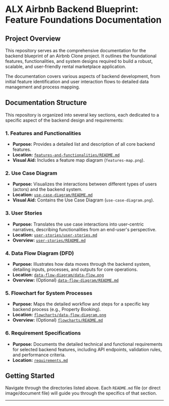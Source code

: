 # ALX Airbnb Backend Blueprint: Feature Foundations Documentation

## Project Overview

This repository serves as the comprehensive documentation for the backend blueprint of an Airbnb Clone project. It outlines the foundational features, functionalities, and system designs required to build a robust, scalable, and user-friendly rental marketplace application.

The documentation covers various aspects of backend development, from initial feature identification and user interaction flows to detailed data management and process mapping.

## Documentation Structure

This repository is organized into several key sections, each dedicated to a specific aspect of the backend design and requirements:

### 1. Features and Functionalities
* **Purpose:** Provides a detailed list and description of all core backend features.
* **Location:** [`features-and-functionalities/README.md`](./features-and-functionalities/README.md)
* **Visual Aid:** Includes a feature map diagram (`features-map.png`).

### 2. Use Case Diagram
* **Purpose:** Visualizes the interactions between different types of users (actors) and the backend system.
* **Location:** [`use-case-diagram/README.md`](./use-case-diagram/README.md)
* **Visual Aid:** Contains the Use Case Diagram (`use-case-diagram.png`).

### 3. User Stories
* **Purpose:** Translates the use case interactions into user-centric narratives, describing functionalities from an end-user's perspective.
* **Location:** [`user-stories/user-stories.md`](./user-stories/user-stories.md)
* **Overview:** [`user-stories/README.md`](./user-stories/README.md)

### 4. Data Flow Diagram (DFD)
* **Purpose:** Illustrates how data moves through the backend system, detailing inputs, processes, and outputs for core operations.
* **Location:** [`data-flow-diagram/data-flow.png`](./data-flow-diagram/data-flow.png)
* **Overview:** (Optional) [`data-flow-diagram/README.md`](./data-flow-diagram/README.md)

### 5. Flowchart for System Processes
* **Purpose:** Maps the detailed workflow and steps for a specific key backend process (e.g., Property Booking).
* **Location:** [`flowcharts/data-flow-diagram.png`](./flowcharts/data-flow-diagram.png)
* **Overview:** (Optional) [`flowcharts/README.md`](./flowcharts/README.md)

### 6. Requirement Specifications
* **Purpose:** Documents the detailed technical and functional requirements for selected backend features, including API endpoints, validation rules, and performance criteria.
* **Location:** [`requirements.md`](./requirements.md)

## Getting Started

Navigate through the directories listed above. Each `README.md` file (or direct image/document file) will guide you through the specifics of that section.

---
